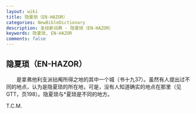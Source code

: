 ```yaml
---
layout: wiki
title: 隐夏琐（EN-HAZOR）
categories: NewBibleDictionary
description: 圣经新词典 - 隐夏琐（EN-HAZOR）
keywords: 隐夏琐, EN-HAZOR
comments: false
---
```


## 隐夏琐（EN-HAZOR）

　　是拿弗他利支派拈阄所得之地的其中一个城（书十九37）。虽然有人提出过不同的地点，认为是隐夏琐的所在地，可是，没有人知道确实的地点在那里（见 GTT，页198）。隐夏琐与*夏琐是不同的地方。

T.C.M.








